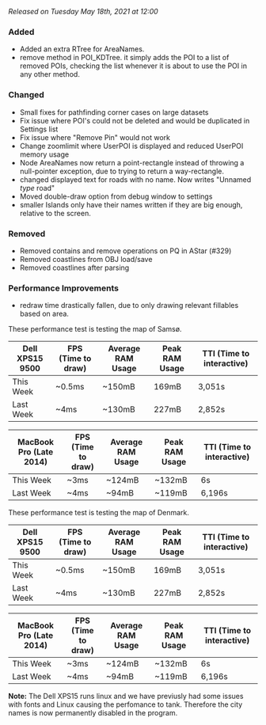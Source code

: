 _Released on Tuesday May 18th, 2021 at 12:00_

### Added
- Added an extra RTree for AreaNames.
- remove method in POI_KDTree. it simply adds the POI to a list of removed POIs, checking the list whenever it is about to use the POI in any other method.

### Changed
- Small fixes for pathfinding corner cases on large datasets
- Fix issue where POI's could not be deleted and would be duplicated in Settings list 
- Fix issue where "Remove Pin" would not work
- Change zoomlimit where UserPOI is displayed and reduced UserPOI memory usage
- Node AreaNames now return a point-rectangle instead of throwing a null-pointer exception, due to trying to return a way-rectangle.
- changed displayed text for roads with no name. Now writes "Unnamed *type* road"
- Moved double-draw option from debug window to settings
- smaller Islands only have their names written if they are big enough, relative to the screen.

### Removed
- Removed contains and remove operations on PQ in AStar (#329)
- Removed coastlines from OBJ load/save
- Removed coastlines after parsing
### Performance Improvements
- redraw time drastically fallen, due to only drawing relevant fillables based on area.

These performance test is testing the map of Samsø.

| Dell XPS15 9500 | FPS (Time to draw) | Average RAM Usage | Peak RAM Usage | TTI (Time to interactive) |
| --------------- | ------------------ | ----------------- | -------------- | ------------------------- |
| This Week       | ~0.5ms               | ~150mB              | 169mB            | 3,051s                        |
| Last Week       | ~4ms               | ~130mB              | 227mB            | 2,852s                        |

| MacBook Pro (Late 2014) | FPS (Time to draw) | Average RAM Usage | Peak RAM Usage | TTI (Time to interactive) |
| ----------------------- | ------------------ | ----------------- | -------------- | ------------------------- |
| This Week               | ~3ms               | ~124mB              | ~132mB           | 6s                        |
| Last Week               | ~4ms               | ~94mB              | ~119mB           | 6,196s                        |

These performance test is testing the map of Denmark.

| Dell XPS15 9500 | FPS (Time to draw) | Average RAM Usage | Peak RAM Usage | TTI (Time to interactive) |
| --------------- | ------------------ | ----------------- | -------------- | ------------------------- |
| This Week       | ~0.5ms               | ~150mB              | 169mB            | 3,051s                        |
| Last Week       | ~4ms               | ~130mB              | 227mB            | 2,852s                        |

| MacBook Pro (Late 2014) | FPS (Time to draw) | Average RAM Usage | Peak RAM Usage | TTI (Time to interactive) |
| ----------------------- | ------------------ | ----------------- | -------------- | ------------------------- |
| This Week               | ~3ms               | ~124mB              | ~132mB           | 6s                        |
| Last Week               | ~4ms               | ~94mB              | ~119mB           | 6,196s                        |

**Note:** The Dell XPS15 runs linux and we have previusly had some issues with fonts and Linux causing the perfomance to tank. Therefore the city names is now permanently disabled in the program.
